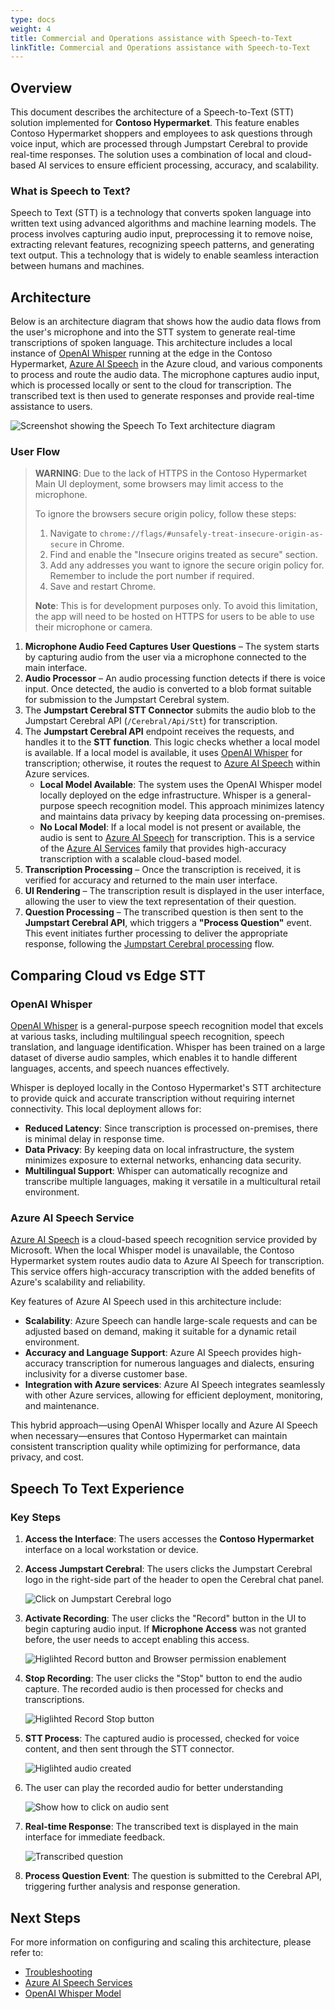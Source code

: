 ```yaml
---
type: docs
weight: 4
title: Commercial and Operations assistance with Speech-to-Text
linkTitle: Commercial and Operations assistance with Speech-to-Text
---
```


## Overview

This document describes the architecture of a Speech-to-Text (STT) solution implemented for **Contoso Hypermarket**. This feature enables Contoso Hypermarket shoppers and employees to ask questions through voice input, which are processed through Jumpstart Cerebral to provide real-time responses. The solution uses a combination of local and cloud-based AI services to ensure efficient processing, accuracy, and scalability.

### What is Speech to Text?

Speech to Text (STT) is a technology that converts spoken language into written text using advanced algorithms and machine learning models. The process involves capturing audio input, preprocessing it to remove noise, extracting relevant features, recognizing speech patterns, and generating text output. This a technology that is widely to enable seamless interaction between humans and machines.

## Architecture

Below is an architecture diagram that shows how the audio data flows from the user's microphone and into the STT system to generate real-time transcriptions of spoken language. This architecture includes a local instance of [OpenAI Whisper](https://github.com/openai/whisper) running at the edge in the Contoso Hypermarket, [Azure AI Speech](https://learn.microsoft.com/azure/ai-services/speech-service/overview) in the Azure cloud, and various components to process and route the audio data. The microphone captures audio input, which is processed locally or sent to the cloud for transcription. The transcribed text is then used to generate responses and provide real-time assistance to users.

![Screenshot showing the Speech To Text architecture diagram](./img/stt_flow.png)

### User Flow

> **WARNING**: Due to the lack of HTTPS in the Contoso Hypermarket Main UI deployment, some browsers may limit access to the microphone.
>
> To ignore the browsers secure origin policy, follow these steps:
> 1. Navigate to `chrome://flags/#unsafely-treat-insecure-origin-as-secure` in Chrome.
> 2. Find and enable the "Insecure origins treated as secure" section.
> 3. Add any addresses you want to ignore the secure origin policy for. Remember to include the port number if required.
> 4. Save and restart Chrome.
>
> **Note**: This is for development purposes only. To avoid this limitation, the app will need to be hosted on HTTPS for users to be able to use their microphone or camera.

1. **Microphone Audio Feed Captures User Questions** – The system starts by capturing audio from the user via a microphone connected to the main interface.
2. **Audio Processor** – An audio processing function detects if there is voice input. Once detected, the audio is converted to a blob format suitable for submission to the Jumpstart Cerebral system.
3. The **Jumpstart Cerebral STT Connector** submits the audio blob to the Jumpstart Cerebral API (`/Cerebral/Api/Stt`) for transcription.
4. The **Jumpstart Cerebral API** endpoint receives the requests, and handles it to the **STT function**. This logic checks whether a local model is available. If a local model is available, it uses [OpenAI Whisper](https://github.com/openai/whisper) for transcription; otherwise, it routes the request to [Azure AI Speech](https://learn.microsoft.com/azure/ai-services/speech-service/overview) within Azure services.
   - **Local Model Available**: The system uses the OpenAI Whisper model locally deployed on the edge infrastructure. Whisper is a general-purpose speech recognition model. This approach minimizes latency and maintains data privacy by keeping data processing on-premises.
   - **No Local Model**: If a local model is not present or available, the audio is sent to [Azure AI Speech](https://learn.microsoft.com/azure/ai-services/speech-service/overview) for transcription. This is a service of the [Azure AI Services](https://azure.microsoft.com/products/ai-services) family that provides high-accuracy transcription with a scalable cloud-based model.
5. **Transcription Processing** – Once the transcription is received, it is verified for accuracy and returned to the main user interface.
6. **UI Rendering** – The transcription result is displayed in the user interface, allowing the user to view the text representation of their question.
7. **Question Processing** – The transcribed question is then sent to the **Jumpstart Cerebral API**, which triggers a **"Process Question"** event. This event initiates further processing to deliver the appropriate response, following the [Jumpstart Cerebral processing](./../cerebral/_index.md) flow.

## Comparing Cloud vs Edge STT

### OpenAI Whisper

[OpenAI Whisper](https://github.com/openai/whisper) is a general-purpose speech recognition model that excels at various tasks, including multilingual speech recognition, speech translation, and language identification. Whisper has been trained on a large dataset of diverse audio samples, which enables it to handle different languages, accents, and speech nuances effectively.

Whisper is deployed locally in the Contoso Hypermarket's STT architecture to provide quick and accurate transcription without requiring internet connectivity. This local deployment allows for:
- **Reduced Latency**: Since transcription is processed on-premises, there is minimal delay in response time.
- **Data Privacy**: By keeping data on local infrastructure, the system minimizes exposure to external networks, enhancing data security.
- **Multilingual Support**: Whisper can automatically recognize and transcribe multiple languages, making it versatile in a multicultural retail environment.

### Azure AI Speech Service

[Azure AI Speech](https://learn.microsoft.com/azure/ai-services/speech-service/overview) is a cloud-based speech recognition service provided by Microsoft. When the local Whisper model is unavailable, the Contoso Hypermarket system routes audio data to Azure AI Speech for transcription. This service offers high-accuracy transcription with the added benefits of Azure's scalability and reliability.

Key features of Azure AI Speech used in this architecture include:
- **Scalability**: Azure Speech can handle large-scale requests and can be adjusted based on demand, making it suitable for a dynamic retail environment.
- **Accuracy and Language Support**: Azure AI Speech provides high-accuracy transcription for numerous languages and dialects, ensuring inclusivity for a diverse customer base.
- **Integration with Azure services**: Azure AI Speech integrates seamlessly with other Azure services, allowing for efficient deployment, monitoring, and maintenance.

This hybrid approach—using OpenAI Whisper locally and Azure AI Speech when necessary—ensures that Contoso Hypermarket can maintain consistent transcription quality while optimizing for performance, data privacy, and cost.

## Speech To Text Experience

### Key Steps

1. **Access the Interface**: The users accesses the **Contoso Hypermarket** interface on a local workstation or device.
1. **Access Jumpstart Cerebral**: The users clicks the Jumpstart Cerebral logo in the right-side part of the header to open the Cerebral chat panel.

    ![Click on Jumpstart Cerebral logo](./img/init_header.png)

1. **Activate Recording**: The user clicks the "Record" button in the UI to begin capturing audio input. If **Microphone Access** was not granted before, the user needs to accept enabling this access.

    ![Higlihted Record button and Browser permission enablement](./img/start_recording.png)

1. **Stop Recording**: The user clicks the "Stop" button to end the audio capture. The recorded audio is then processed for checks and transcriptions.

    ![Higlihted Record Stop button](./img/stop_record.png)

1. **STT Process**: The captured audio is processed, checked for voice content, and then sent through the STT connector.

    ![Higlihted audio created](./img/stop_record.png)

1. The user can play the recorded audio for better understanding

    ![Show how to click on audio sent](./img/audio_created.png)

1. **Real-time Response**: The transcribed text is displayed in the main interface for immediate feedback.

    ![Transcribed question](./img/transcription.png)

1. **Process Question Event**: The question is submitted to the Cerebral API, triggering further analysis and response generation.


## Next Steps

For more information on configuring and scaling this architecture, please refer to:
- [Troubleshooting](./../troubleshooting/_index.md)
- [Azure AI Speech Services](https://docs.microsoft.com/azure/cognitive-services/speech-service/)
- [OpenAI Whisper Model](https://openai.com/whisper)
